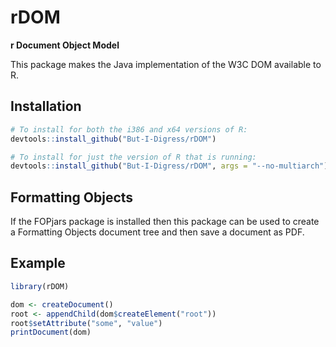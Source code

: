 # rDOM

**r Document Object Model**

This package makes the Java implementation of the W3C DOM available to R. 

## Installation

```r
# To install for both the i386 and x64 versions of R:
devtools::install_github("But-I-Digress/rDOM")

# To install for just the version of R that is running:
devtools::install_github("But-I-Digress/rDOM", args = "--no-multiarch")
```

## Formatting Objects

If the FOPjars package is installed then this package can be used to create a Formatting Objects document tree and then save a document as PDF. 

## Example

```r
library(rDOM)

dom <- createDocument()
root <- appendChild(dom$createElement("root"))
root$setAttribute("some", "value")
printDocument(dom)
```